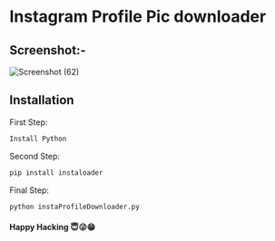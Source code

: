 # Instagram Profile Pic downloader
## Screenshot:-
![Screenshot (62)](https://user-images.githubusercontent.com/57964315/117184137-33f42680-adfa-11eb-8662-db18901946c5.png)
## Installation

First Step:
```sh
Install Python
```
Second Step:
```sh
pip install instaloader
```
Final Step:
```sh
python instaProfileDownloader.py
```
#### Happy Hacking 😇😜😁

